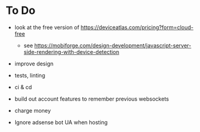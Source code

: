 # To Do

* look at the free version of https://deviceatlas.com/pricing?form=cloud-free
  * see https://mobiforge.com/design-development/javascript-server-side-rendering-with-device-detection

* improve design

* tests, linting

* ci & cd

* build out account features to remember previous websockets

* charge money

* Ignore adsense bot UA when hosting

